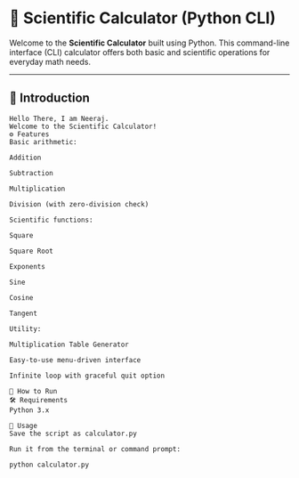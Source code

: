 # 🧮 Scientific Calculator (Python CLI)

Welcome to the **Scientific Calculator** built using Python. This command-line interface (CLI) calculator offers both basic and scientific operations for everyday math needs.

---

## 👋 Introduction

```plaintext
Hello There, I am Neeraj.
Welcome to the Scientific Calculator!
⚙️ Features
Basic arithmetic:

Addition

Subtraction

Multiplication

Division (with zero-division check)

Scientific functions:

Square

Square Root

Exponents

Sine

Cosine

Tangent

Utility:

Multiplication Table Generator

Easy-to-use menu-driven interface

Infinite loop with graceful quit option

🚀 How to Run
🛠 Requirements
Python 3.x

🧾 Usage
Save the script as calculator.py

Run it from the terminal or command prompt:

python calculator.py
